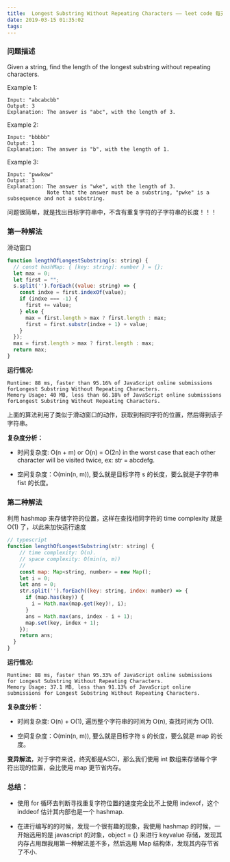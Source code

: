```yaml
---
title:  Longest Substring Without Repeating Characters —— leet code 每天一练
date: 2019-03-15 01:35:02
tags:
---
```


### 问题描述

Given a string, find the length of the longest substring without repeating characters.

Example 1:
```
Input: "abcabcbb"
Output: 3 
Explanation: The answer is "abc", with the length of 3. 
```

Example 2:
```
Input: "bbbbb"
Output: 1
Explanation: The answer is "b", with the length of 1.
```

Example 3:
```
Input: "pwwkew"
Output: 3
Explanation: The answer is "wke", with the length of 3. 
             Note that the answer must be a substring, "pwke" is a subsequence and not a substring.
```

问题很简单，就是找出目标字符串中，不含有重复字符的子字符串的长度！！！


### 第一种解法
滑动窗口
```javascript
function lengthOfLongestSubstring(s: string) {
  // const hashMap: { [key: string]: number } = {};
  let max = 0;
  let first = "";
  s.split('').forEach((value: string) => {
    const indxe = first.indexOf(value);
    if (indxe === -1) {
      first += value;
    } else {
      max = first.length > max ? first.length : max;
      first = first.substr(indxe + 1) + value;
    }
  });
  max = first.length > max ? first.length : max;
  return max;
}
```

**运行情况:**

```
Runtime: 88 ms, faster than 95.16% of JavaScript online submissions forLongest Substring Without Repeating Characters.
Memory Usage: 40 MB, less than 66.18% of JavaScript online submissions forLongest Substring Without Repeating Characters.
```

上面的算法利用了类似于滑动窗口的动作，获取到相同字符的位置，然后得到该子字符串。

**复杂度分析：**

* 时间复杂度: O(n + m) or O(n) = O(2n) in the worst case that each other character will be visited twice, ex: str = abcdefg.

* 空间复杂度：O(min(n, m)), 要么就是目标字符 s 的长度，要么就是子字符串 fist 的长度。


### 第二种解法
利用 hashmap 来存储字符的位置，这样在查找相同字符的 time complexity 就是 O(1) 了，以此来加快运行速度

```javascript
// typescript
function lengthOfLongestSubstring(str: string) {
    // time complexity: O(n).
    // space complexity: O(min(n, m))
    // 
    const map: Map<string, number> = new Map();
    let i = 0;
    let ans = 0;
    str.split('').forEach((key: string, index: number) => {
      if (map.has(key)) {
        i = Math.max(map.get(key)!, i);
      }
      ans = Math.max(ans, index - i + 1);
      map.set(key, index + 1);
    });
    return ans;
  }
}
```

**运行情况:**
```
Runtime: 88 ms, faster than 95.33% of JavaScript online submissions for Longest Substring Without Repeating Characters.
Memory Usage: 37.1 MB, less than 91.13% of JavaScript online submissions for Longest Substring Without Repeating Characters.
```
**复杂度分析：**

* 时间复杂度: O(n) + O(1), 遍历整个字符串的时间为 O(n), 查找时间为 O(1).

* 空间复杂度：O(min(n, m)), 要么就是目标字符 s 的长度，要么就是 map 的长度。


**变异解法**，对于字符来说，终究都是ASCI，那么我们使用 int 数组来存储每个字符出现的位置，会比使用 map 更节省内存。


### 总结：
* 使用 for 循环去判断寻找重复字符位置的速度完全比不上使用 indexof，这个 inddeof 估计其内部也是一个 hashmap.

* 在进行编写的的时候，发现一个很有趣的现象，我使用 hashmap 的时候，一开始选用的是 javascript 的对象，object = {} 来进行 keyvalue 存储，发现其内存占用跟我用第一种解法差不多，然后选用 Map 结构体，发现其内存节省了不小.

